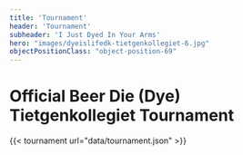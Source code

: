 ```yaml
---
title: 'Tournament'
header: 'Tournament'
subheader: 'I Just Dyed In Your Arms'
hero: "images/dyeislifedk-tietgenkollegiet-6.jpg"
objectPositionClass: "object-position-69"
---
```


# Official Beer Die (Dye) Tietgenkollegiet Tournament

{{< tournament url="data/tournament.json" >}}
